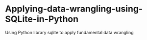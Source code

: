 # Applying-data-wrangling-using-SQLite-in-Python
Using Python library sqlite to apply fundamental data wrangling
